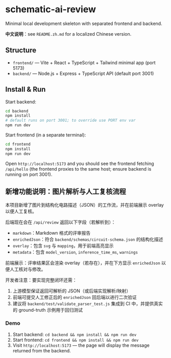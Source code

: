 # schematic-ai-review

Minimal local development skeleton with separated frontend and backend.

**中文说明**：see `README.zh.md` for a localized Chinese version.

## Structure

- `frontend/` — Vite + React + TypeScript + Tailwind minimal app (port 5173)
- `backend/` — Node.js + Express + TypeScript API (default port 3001)

## Install & Run

Start backend:

```bash
cd backend
npm install
# default runs on port 3001; to override use PORT env var
npm run dev
```

Start frontend (in a separate terminal):

```bash
cd frontend
npm install
npm run dev
```

Open `http://localhost:5173` and you should see the frontend fetching `/api/hello` (the frontend proxies to the same host; ensure backend is running on port 3001).

## 新增功能说明：图片解析与人工复核流程

本项目新增了图片到结构化电路描述（JSON）的工作流，并在前端展示 overlay 以便人工复核。

后端现在会在 `/api/review` 返回以下字段（若解析到）：

- `markdown`：Markdown 格式的评审报告
- `enrichedJson`：符合 `backend/schemas/circuit-schema.json` 的结构化描述
- `overlay`：包含 `svg` 与 `mapping`，用于前端高亮显示
- `metadata`：包含 `model_version`, `inference_time_ms`, `warnings`

前端展示：评审结果区会渲染 overlay（若存在），并在下方显示 `enrichedJson` 以便人工核对与修改。

开发者注意：要实现完整闭环还需：

1. 上游模型保证返回可解析的 JSON（或后端实现解析/映射）
2. 前端可提交人工修正后的 `enrichedJson` 回后端以进行二次验证
3. 建议将 `backend/test/validate_parser_test.js` 集成到 CI 中，并提供真实的 ground-truth 示例用于回归测试

### Demo

1. Start backend: `cd backend && npm install && npm run dev`
2. Start frontend: `cd frontend && npm install && npm run dev`
3. Visit `http://localhost:5173` — the page will display the message returned from the backend.
